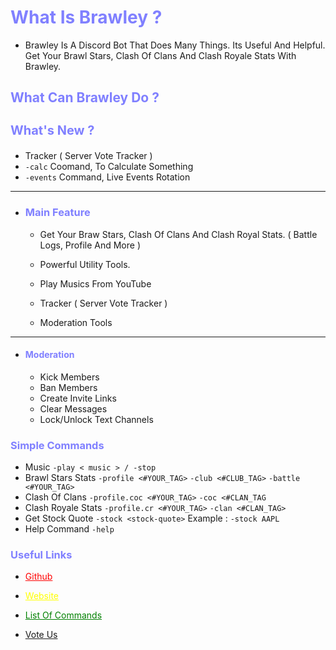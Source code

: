 <h1 style="color: #8080ff">What Is Brawley ?</h1>

- Brawley Is A Discord Bot That Does Many Things. Its Useful And Helpful. Get Your Brawl Stars, Clash Of Clans And Clash Royale Stats With Brawley.

<h2 style="color: #8080ff">What Can Brawley Do ?</h2>
 <h3 style=" font-size: 20px;color:  #8080ff;">What's New ?</h3>
    
   - Tracker ( Server Vote Tracker )
   - `-calc` Coomand, To Calculate Something
   - `-events` Command, Live Events Rotation
  
------------------------------------------------  
- <h3 style="color: #8080ff">Main Feature</h3>
 
   - Get Your Braw Stars, Clash Of Clans And Clash Royal Stats.  ( Battle Logs, Profile And More )
   
   - Powerful Utility Tools.
   
   - Play Musics From YouTube

   - Tracker ( Server Vote Tracker )

   - Moderation Tools
   
 ---------------------  
- <h4 style="color: #8080ff">Moderation </h4>
 
    - Kick Members 
    - Ban Members 
    - Create Invite Links
    - Clear Messages
    - Lock/Unlock Text Channels
    
    
<h3 style="color: #8080ff">Simple Commands</h3>

- Music `-play < music > / -stop`
- Brawl Stars Stats `-profile <#YOUR_TAG>` `-club <#CLUB_TAG>` `-battle <#YOUR_TAG>`
- Clash Of Clans `-profile.coc <#YOUR_TAG>` `-coc <#CLAN_TAG` 
- Clash Royale Stats `-profile.cr <#YOUR_TAG>` `-clan <#CLAN_TAG>`
- Get Stock Quote `-stock <stock-quote>` Example : `-stock AAPL`
- Help Command `-help`



<h3 style="color: #8080ff">Useful Links</h3>

- <a href="https://github.com/brawlie" style="color:red">Github</a>

- <a href="https://brawley.is-a.dev" style="color:yellow">Website</a>

- <a href="https://brawley.is-a.dev/commands" style="color:green">List Of Commands</a>

- <a href="https://top.gg/bot/792311725181239307/vote">Vote Us</a>



    
